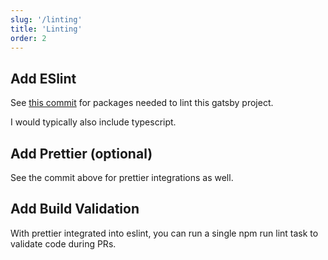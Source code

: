 ```yaml
---
slug: '/linting'
title: 'Linting'
order: 2
---
```


## Add ESlint

See [this commit](https://github.com/cjsheets/gatsby-netlify-ci/pull/2/files#diff-7ae45ad102eab3b6d7e7896acd08c427a9b25b346470d7bc6507b6481575d519) for packages needed to lint this gatsby project.

I would typically also include typescript.

## Add Prettier (optional)

See the commit above for prettier integrations as well.

## Add Build Validation

With prettier integrated into eslint, you can run a single npm run lint task to validate code during PRs.
